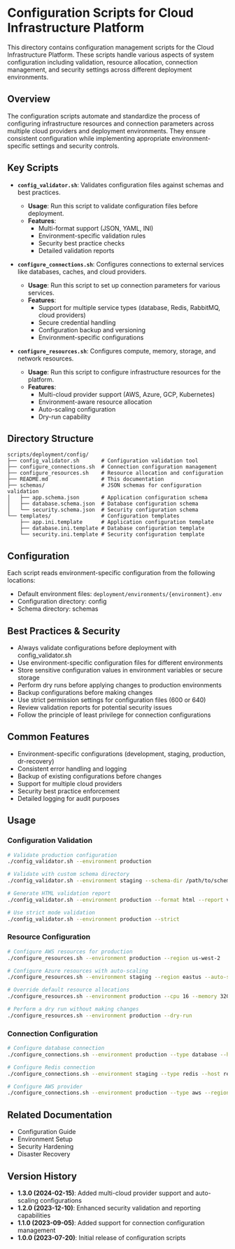 # Configuration Scripts for Cloud Infrastructure Platform

This directory contains configuration management scripts for the Cloud Infrastructure Platform. These scripts handle various aspects of system configuration including validation, resource allocation, connection management, and security settings across different deployment environments.

## Overview

The configuration scripts automate and standardize the process of configuring infrastructure resources and connection parameters across multiple cloud providers and deployment environments. They ensure consistent configuration while implementing appropriate environment-specific settings and security controls.

## Key Scripts

- **`config_validator.sh`**: Validates configuration files against schemas and best practices.
  - **Usage**: Run this script to validate configuration files before deployment.
  - **Features**:
    - Multi-format support (JSON, YAML, INI)
    - Environment-specific validation rules
    - Security best practice checks
    - Detailed validation reports

- **`configure_connections.sh`**: Configures connections to external services like databases, caches, and cloud providers.
  - **Usage**: Run this script to set up connection parameters for various services.
  - **Features**:
    - Support for multiple service types (database, Redis, RabbitMQ, cloud providers)
    - Secure credential handling
    - Configuration backup and versioning
    - Environment-specific configurations

- **`configure_resources.sh`**: Configures compute, memory, storage, and network resources.
  - **Usage**: Run this script to configure infrastructure resources for the platform.
  - **Features**:
    - Multi-cloud provider support (AWS, Azure, GCP, Kubernetes)
    - Environment-aware resource allocation
    - Auto-scaling configuration
    - Dry-run capability

## Directory Structure

```plaintext
scripts/deployment/config/
├── config_validator.sh       # Configuration validation tool
├── configure_connections.sh  # Connection configuration management
├── configure_resources.sh    # Resource allocation and configuration
├── README.md                 # This documentation
├── schemas/                  # JSON schemas for configuration validation
│   ├── app.schema.json       # Application configuration schema
│   ├── database.schema.json  # Database configuration schema
│   └── security.schema.json  # Security configuration schema
└── templates/                # Configuration templates
    ├── app.ini.template      # Application configuration template
    ├── database.ini.template # Database configuration template
    └── security.ini.template # Security configuration template
```

## Configuration

Each script reads environment-specific configuration from the following locations:

- Default environment files: `deployment/environments/{environment}.env`
- Configuration directory: config
- Schema directory: schemas

## Best Practices & Security

- Always validate configurations before deployment with config_validator.sh
- Use environment-specific configuration files for different environments
- Store sensitive configuration values in environment variables or secure storage
- Perform dry runs before applying changes to production environments
- Backup configurations before making changes
- Use strict permission settings for configuration files (600 or 640)
- Review validation reports for potential security issues
- Follow the principle of least privilege for connection configurations

## Common Features

- Environment-specific configurations (development, staging, production, dr-recovery)
- Consistent error handling and logging
- Backup of existing configurations before changes
- Support for multiple cloud providers
- Security best practice enforcement
- Detailed logging for audit purposes

## Usage

### Configuration Validation

```bash
# Validate production configuration
./config_validator.sh --environment production

# Validate with custom schema directory
./config_validator.sh --environment staging --schema-dir /path/to/schemas

# Generate HTML validation report
./config_validator.sh --environment production --format html --report validation-report.html

# Use strict mode validation
./config_validator.sh --environment production --strict
```

### Resource Configuration

```bash
# Configure AWS resources for production
./configure_resources.sh --environment production --region us-west-2

# Configure Azure resources with auto-scaling
./configure_resources.sh --environment staging --region eastus --auto-scale

# Override default resource allocations
./configure_resources.sh --environment production --cpu 16 --memory 32Gi --disk 500

# Perform a dry run without making changes
./configure_resources.sh --environment production --dry-run
```

### Connection Configuration

```bash
# Configure database connection
./configure_connections.sh --environment production --type database --host db.example.com --port 5432 --username appuser --password-file /path/to/password

# Configure Redis connection
./configure_connections.sh --environment staging --type redis --host redis.example.com --port 6379

# Configure AWS provider
./configure_connections.sh --environment production --type aws --region us-west-2
```

## Related Documentation

- Configuration Guide
- Environment Setup
- Security Hardening
- Disaster Recovery

## Version History

- **1.3.0 (2024-02-15)**: Added multi-cloud provider support and auto-scaling configurations
- **1.2.0 (2023-12-10)**: Enhanced security validation and reporting capabilities
- **1.1.0 (2023-09-05)**: Added support for connection configuration management
- **1.0.0 (2023-07-20)**: Initial release of configuration scripts
